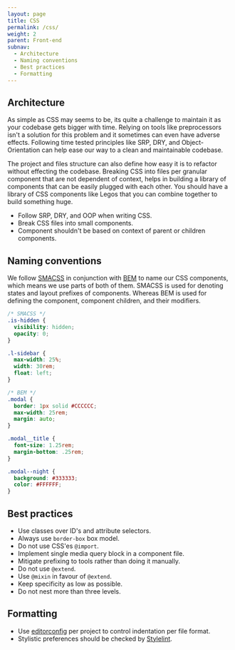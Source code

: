 ```yaml
---
layout: page
title: CSS
permalink: /css/
weight: 2
parent: Front-end
subnav:
  - Architecture
  - Naming conventions
  - Best practices
  - Formatting
---
```


## Architecture

As simple as CSS may seems to be, its quite a challenge to maintain it as your codebase gets bigger with time. Relying on tools like preprocessors isn't a solution for this problem and it sometimes can even have adverse effects. Following time tested principles like SRP, DRY, and Object-Orientation can help ease our way to a clean and maintainable codebase.

The project and files structure can also define how easy it is to refactor without effecting the codebase. Breaking CSS into files per granular component that are not dependent of context, helps in building a library of components that can be easily plugged with each other. You should have a library of CSS components like Legos that you can combine together to build something huge.

- Follow SRP, DRY, and OOP when writing CSS.
- Break CSS files into small components.
- Component shouldn't be based on context of parent or children components.

## Naming conventions

We follow [SMACSS](https://smacss.com) in conjunction with [BEM](https://en.bem.info/) to name our CSS components, which means we use parts of both of them. SMACSS is used for denoting states and layout prefixes of components. Whereas BEM is used for defining the component, component children, and their modifiers.

~~~css
/* SMACSS */
.is-hidden {
  visibility: hidden;
  opacity: 0;
}

.l-sidebar {
  max-width: 25%;
  width: 30rem;
  float: left;
}
~~~

~~~css
/* BEM */
.modal {
  border: 1px solid #CCCCCC;
  max-width: 25rem;
  margin: auto;
}

.modal__title {
  font-size: 1.25rem;
  margin-bottom: .25rem;
}

.modal--night {
  background: #333333;
  color: #FFFFFF;
}
~~~

## Best practices

- Use classes over ID's and attribute selectors.
- Always use `border-box` box model.
- Do not use CSS'es `@import`.
- Implement single media query block in a component file.
- Mitigate prefixing to tools rather than doing it manually.
- Do not use `@extend`.
- Use `@mixin` in favour of `@extend`.
- Keep specificity as low as possible.
- Do not nest more than three levels.

## Formatting

- Use [editorconfig](http://editorconfig.org/) per project to control indentation per file format.
- Stylistic preferences should be checked by [Stylelint](https://github.com/stylelint/stylelint).
